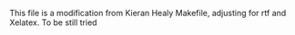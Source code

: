 This file is a modification from Kieran Healy Makefile, adjusting for rtf and Xelatex. To be still tried
